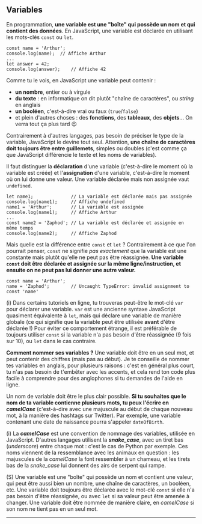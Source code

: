 ## Variables

En programmation, **une variable est une "boîte" qui possède un nom et qui contient des données**. En JavaScript, une variable est déclarée en utilisant les mots-clés `const` ou `let`.

~~~
const name = 'Arthur';
console.log(name);	// Affiche Arthur
...
let answer = 42;
console.log(answer);	// Affiche 42
~~~

Comme tu le vois, en JavaScript une variable peut contenir :
- **un nombre**, entier ou à virgule
- **du texte** : en informatique on dit plutôt "chaîne de caractères", ou _string_ en anglais
- **un booléen**, c'est-à-dire vrai ou faux (`true`/`false`)
- et plein d'autres choses : des **fonctions**, des **tableaux**, des **objets**... On verra tout ça plus tard 😉

Contrairement à d'autres langages, pas besoin de préciser le type de la variable, JavaScript le devine tout seul. Attention, **une chaîne de caractères doit toujours être entre guillemets**, simples ou doubles (c'est comme ça que JavaScript différencie le texte et les noms de variables).

Il faut distinguer la **déclaration** d'une variable (c'est-à-dire le moment où la variable est créée) et l'**assignation** d'une variable, c'est-à-dire le moment où on lui donne une valeur. Une variable déclarée mais non assignée vaut `undefined`.

~~~
let name1;				// La variable est déclarée mais pas assignée
console.log(name1);		// Affiche undefined
name1 = 'Arthur';		// La variable est assignée
console.log(name1);		// Affiche Arthur
...
const name2 = 'Zaphod';	// La variable est déclarée et assignée en même temps
console.log(name2);		// Affiche Zaphod
~~~

Mais quelle est la différence entre `const` et `let` ? Contrairement à ce que l'on pourrait penser, `const` ne signifie _pas exactement_ que la variable est une constante mais plutôt qu'elle ne peut pas être réassignée. **Une variable `const` doit être déclarée et assignée sur la même ligne/instruction, et ensuite on ne peut pas lui donner une autre valeur.**

~~~
const name = 'Arthur';
name = 'Zaphod';		// Uncaught TypeError: invalid assignment to const 'name'
~~~

(i) Dans certains tutoriels en ligne, tu trouveras peut-être le mot-clé `var` pour déclarer une variable.
`var` est une ancienne syntaxe JavaScript quasiment équivalente à `let`, mais qui déclare une variable de manière globale (ce qui signifie que la variable peut être utilisée **avant** d'être déclarée !)
Pour éviter ce comportement étrange, il est préférable de toujours utiliser `const` si la variable n'a pas besoin d'être réassignée (9 fois sur 10), ou `let` dans le cas contraire.

**Comment nommer ses variables ?** Une variable doit être en un seul mot, et peut contenir des chiffres (mais pas au début). Je te conseille de nommer tes variables en anglais, pour plusieurs raisons : c'est en général plus court, tu n'as pas besoin de t'embêter avec les accents, et cela rend ton code plus facile à comprendre pour des anglophones si tu demandes de l'aide en ligne.

Un nom de variable doit être le plus clair possible. **Si tu souhaites que le nom de ta variable contienne plusieurs mots, tu peux l'écrire en _camelCase_** (c'est-à-dire avec une majuscule au début de chaque nouveau mot, à la manière des hashtags sur Twitter). Par exemple, une variable contenant une date de naissance pourra s'appeler `dateOfBirth`.

(i) La **_camelCase_** est une convention de nommage des variables, utilisée en JavaScript. D'autres langages utilisent la ***snake_case***, avec un tiret bas (_underscore_) entre chaque mot : c'est le cas de Python par exemple.
Ces noms viennent de la ressemblance avec les animaux en question : les majuscules de la _camelCase_ la font ressembler à un chameau, et les tirets bas de la *snake_case* lui donnent des airs de serpent qui rampe.

(S) Une variable est une "boîte" qui possède un nom et contient une valeur, qui peut être aussi bien un nombre, une chaîne de caractères, un booléen, etc.
Une variable doit toujours être déclarée avec le mot-clé `const` si elle n'a pas besoin d'être réassignée, ou avec `let` si sa valeur peut être amenée à changer.
Une variable doit être nommée de manière claire, en _camelCase_ si son nom ne tient pas en un seul mot.

***
